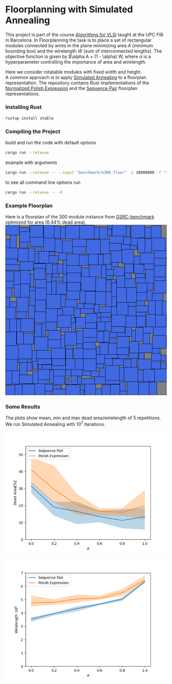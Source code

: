 # Floorplanning with Simulated Annealing

This project is part of the course [Algorithms for VLSI](https://www.fib.upc.edu/en/studies/masters/master-innovation-and-research-informatics/curriculum/syllabus/AVLSI-MIRI) taught at the UPC FIB in Barcelona.
In Floorplanning the task is to place a set of rectangular modules connected by wires in the plane minimizing area $A$ (minimum bounding box) and the wirelength $W$ (sum of interconnected lengths).
The objective function is given by $\alpha A + (1 - \alpha) W, where $\alpha$ is a hyperparameter controlling the importance of area and wirelength.

Here we consider rotatable modules with fixed width and height.  
A common approach is to apply [Simulated Annealing](https://en.wikipedia.org/wiki/Simulated_annealing) to a floorplan representation.
The repository contains Rust implementations of the [Normalized Polish Expression](https://janders.eecg.utoronto.ca/1387/readings/wong_fp.pdf) and the [Sequence Pair](https://ieeexplore.ieee.org/document/480159) floorplan representations.


### Installing Rust

```bash
rustup install stable
```

### Compiling the Project

build and run the code with default options
```bash
cargo run --release
```

example with arguments
```bash
cargo run --release -- --input "benchmark/n300.floor" -i 10000000 -f "sequence_pair" -a 0.8 -c -r -s -o "floorplan_sequence_pair.svg"
```

to see all command line options run
```bash
cargo run --release -- -h
```

### Example Floorplan
Here is a floorplan of the 300 module instance from [GSRC-benchmark](http://vlsicad.eecs.umich.edu/BK/GSRCbench/
) optimized for area (6.44% dead area).
![floorplan](/eval/sp_floorplan_1_10_7.svg)


### Some Results
The plots show mean, min and max dead area/wirelength of 5 repetitions.
We run Simulated Annealing with $10^7$ iterations.

![plot1](/eval/alphas_deadarea.png)

![plot2](/eval/alphas_wire.png)
